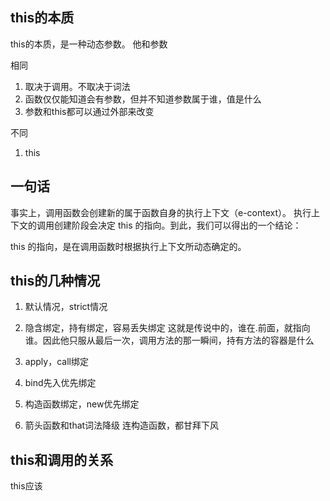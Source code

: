 ## this的本质
this的本质，是一种动态参数。
他和参数

相同
1. 取决于调用。不取决于词法
2. 函数仅仅能知道会有参数，但并不知道参数属于谁，值是什么
3. 参数和this都可以通过外部来改变

不同
1. this

## 一句话
事实上，调用函数会创建新的属于函数自身的执行上下文（e-context）。
执行上下文的调用创建阶段会决定 this 的指向。到此，我们可以得出的一个结论：

this 的指向，是在调用函数时根据执行上下文所动态确定的。

## this的几种情况
1. 默认情况，strict情况
2. 隐含绑定，持有绑定，容易丢失绑定
这就是传说中的，谁在.前面，就指向谁。因此他只服从最后一次，调用方法的那一瞬间，持有方法的容器是什么


3. apply，call绑定
4. bind先入优先绑定
6. 构造函数绑定，new优先绑定

6. 箭头函数和that词法降级
连构造函数，都甘拜下风

## this和调用的关系


this应该